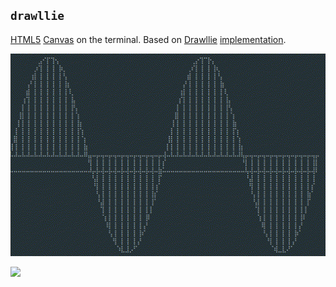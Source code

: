 ## `drawllie`

[HTML5](https://developer.mozilla.org/en-US/docs/Web/API/Canvas_API) [Canvas](canvas.ts) on the terminal. Based on [Drawllie](https://github.com/asciimoo/drawille) [implementation](drawllie.ts).

![](examples/sine.gif)

![](examples/mouse_draw.gif)

### 

